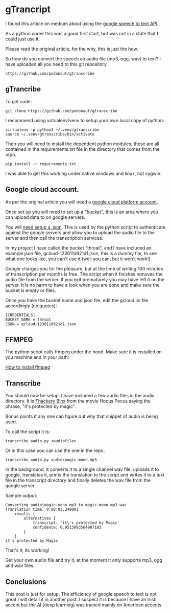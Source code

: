 # gTrancript

I found this article on medium about using the [google speech to text API](https://towardsdatascience.com/how-to-use-google-speech-to-text-api-to-transcribe-long-audio-files-1c886f4eb3e9).

As a python coder this was a good first start, but was not in a state that I could just use it.

Please read the original article, for the why, this is just the how.

So how do you convert the speech an audio file (mp3, ogg, wav) to text? I have uploaded all you need to this git repository
    
    https://github.com/podonaut/gtranscribe
    
## gTrancribe
To get code:

    git clone https://github.com/podonaut/gtranscribe
    
I recommend using virtualenv/venv to setup your own local copy of python:

    virtualenv -p python3 ~/.venv/gtranscribe
    source ~/.venv/gtranscribe/bin/activate
    
Then you will need to install the dependent python modules, these are all contained in the requirements.txt file in the directory that comes from the repo.

    pip install -r requirements.txt
    
I was able to get this working under native windows and linux, not cygwin.

## Google cloud account.

As per the original article you will need a [google cloud platform account](https://console.cloud.google.com/).

Once set up you will need to [set up a _"bucket"_](https://cloud.google.com/storage/docs/creating-buckets), this is an area where you can upload data to on google servers.

You will [need setup a <credentials>.json](https://cloud.google.com/docs/authentication/getting-started). This is used by the python script to authenticate against the google servers and allow you to upload the audio file to the server and then call the transcription services.

In my project I have called the bucket "throat", and I have included an example json file, gcloud-123011d921d1.json, this is a dummy file, to see what one looks like, you can't use it (well you can, but it won't work!)

Google charges you for the pleasure, but at the time of writing 100 minutes of transcription per months is free. The script when it finishes removes the audio file from the server. If you exit prematurely you may have left it on the server. It is no harm to have a look when you are done and make sure the bucket is empty or files.

Once you have the bucket name and json file, edit the gcloud.ini file accordingly (no quotes):

    [CREDENTIALS]
    BUCKET_NAME = throat
    JSON = gcloud-123011d921d1.json

## FFMPEG

The python script calls ffmpeg under the hood. Make sure it is installed on you machine and in your path:

[How to install ffmpeg](https://blog.gregzaal.com/how-to-install-ffmpeg-on-windows/)

## Transcribe

You should now be setup. I have included a few audio files in the audio directory. It is [Thackery Binx](https://disney.fandom.com/wiki/Thackery_Binx) from the movie Hocus Pocus saying the phrase, "it's protected by magic".

Bonus points if any one can figure out why that snippet of audio is being used.

To call the script it is:

    transcribe_audio.py <audiofile>

Or in this case you can use the one in the repo:

    transcribe_audio.py audio\magic-mono.mp3

In the background, it converts it to a single channel wav file, uploads it to google, translates it, prints the translation to the script and writes it to a text file in the transcript directory and finally deletes the wav file from the google server.

Sample output:

    Converting audio\magic-mono.mp3 to magic-mono.mp3.wav
    Translation time: 0:00:03.248001
        results {
            alternatives {
                transcript: 'it\'s protected by Magic'
                confidence: 0.9515093564987183
            }
        }
    it's protected by Magic

That's it, its working!

Get your own audio file and try it, at the moment it only supports mp3, ogg and wav files.

## Conclusions
This post is just for setup. The efficiency of google speech to text is not great I will detail it in another post. I suspect it is because I have an Irish accent but the AI (deep learning) was trained mainly on American accents.
